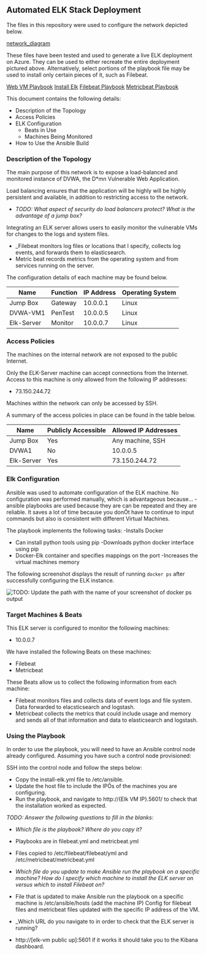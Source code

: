 ## Automated ELK Stack Deployment

The files in this repository were used to configure the network depicted below.

[network_diagram](https://github.com/berlysd/Elk_Stack_Proj/blob/master/Diagrams/Elk_Stack_Project_Diagram.png)

These files have been tested and used to generate a live ELK deployment on Azure. They can be used to either recreate the entire deployment pictured above. Alternatively, select portions of the playbook file may be used to install only certain pieces of it, such as Filebeat.

  
  [Web VM Playbook](../Ansible/first-playbook.yml)
  [Install Elk](../Ansible/install-elk.yml)
  [Filebeat Playbook](../Ansible/filebeat-playbook.yml)
  [Metricbeat Playbook](../Ansible/metricbeat-playbook.yml)


This document contains the following details:
- Description of the Topology
- Access Policies
- ELK Configuration
  - Beats in Use
  - Machines Being Monitored
- How to Use the Ansible Build


### Description of the Topology

The main purpose of this network is to expose a load-balanced and monitored instance of DVWA, the D*mn Vulnerable Web Application.

Load balancing ensures that the application will be highly will be highly persistent and available, in addition to restricting access to the network.
- _TODO: What aspect of security do load balancers protect? What is the advantage of a jump box?_

Integrating an ELK server allows users to easily monitor the vulnerable VMs for changes to the logs and system files.
- _Filebeat monitors log files or locations that I specify, collects log events, and forwards them to elasticsearch.
- Metric beat records metrics from the operating system and from services running on the server.







The configuration details of each machine may be found below.

| Name     | Function | IP Address | Operating System |
|----------|----------|------------|------------------|
| Jump Box | Gateway  | 10.0.0.1   | Linux            |
| DVWA-VM1 | PenTest  | 10.0.0.5   | Linux            |
|Elk-Server| Monitor  | 10.0.0.7   | Linux            |

### Access Policies

The machines on the internal network are not exposed to the public Internet. 

Only the ELK-Server machine can accept connections from the Internet. Access to this machine is only allowed from the following IP addresses:
- 73.150.244.72

Machines within the network can only be accessed by SSH.

A summary of the access policies in place can be found in the table below.

| Name     | Publicly Accessible | Allowed IP Addresses |
|----------|---------------------|----------------------|
| Jump Box | Yes                 | Any machine, SSH     |
| DVWA1    | No                  | 10.0.0.5             |
|Elk-Server| Yes                 | 73.150.244.72        |


### Elk Configuration

Ansible was used to automate configuration of the ELK machine. No configuration was performed manually, which is advantageous because...
-ansible playbooks are used because they are can be repeated and they are reliable. It saves a lot of time because you donÕt have to continue to input commands but also is consistent with different Virtual Machines. 

The playbook implements the following tasks:
-Installs Docker
- Can install python tools using pip
-Downloads python docker interface using pip
- Docker-Elk container and specifies mappings on the port
-Increases the virtual machines memory

The following screenshot displays the result of running `docker ps` after successfully configuring the ELK instance.

![TODO: Update the path with the name of your screenshot of docker ps output](Images/docker_ps_output.png)


### Target Machines & Beats
This ELK server is configured to monitor the following machines:
- 10.0.0.7

We have installed the following Beats on these machines:
- Filebeat
- Metricbeat

These Beats allow us to collect the following information from each machine:
- Filebeat monitors files and collects data of event logs and file system. Data forwarded to elacsticsearch and logstash.
- Metricbeat collects the metrics that could include usage and memory and sends all of that information and data to elasticsearch and logstash.

### Using the Playbook
In order to use the playbook, you will need to have an Ansible control node already configured. Assuming you have such a control node provisioned: 

SSH into the control node and follow the steps below:
- Copy the install-elk.yml file to /etc/ansible.
- Update the host file to include the IPÕs of the machines you are configuring.
- Run the playbook, and navigate to http://{Elk VM IP}.5601/ to check that the installation worked as expected.

_TODO: Answer the following questions to fill in the blanks:_
- _Which file is the playbook? Where do you copy it?_
- Playbooks are in filebeat.yml and metricbeat.yml
- Files copied to /etc/filebeat/filebeat/yml and /etc/metricbeat/metricbeat.yml

- _Which file do you update to make Ansible run the playbook on a specific machine? How do I specify which machine to install the ELK server on versus which to install Filebeat on?_
- File that is updated to make Ansible run the playbook on a specific machine is /etc/ansible/hosts (add the machine IP) Config for filebeat files and metricbeat files updated with the specific IP address of the VM.

- _Which URL do you navigate to in order to check that the ELK server is running?
- http://[elk-vm public up]:5601 if it works it should take you to the Kibana dashboard.

